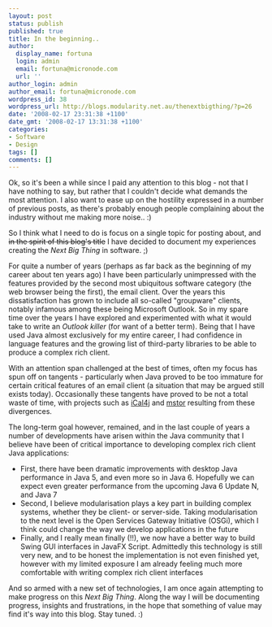 ```yaml
---
layout: post
status: publish
published: true
title: In the beginning..
author:
  display_name: fortuna
  login: admin
  email: fortuna@micronode.com
  url: ''
author_login: admin
author_email: fortuna@micronode.com
wordpress_id: 38
wordpress_url: http://blogs.modularity.net.au/thenextbigthing/?p=26
date: '2008-02-17 23:31:38 +1100'
date_gmt: '2008-02-17 13:31:38 +1100'
categories:
- Software
- Design
tags: []
comments: []
---
```

<p>Ok, so it's been a while since I paid any attention to this blog - not that I have nothing to say, but rather that I couldn't decide what demands the most attention. I also want to ease up on the hostility expressed in a number of previous posts, as there's probably enough people complaining about the industry without me making more noise.. :)</p>
<p>So I think what I need to do is focus on a single topic for posting about, and <span style="text-decoration: line-through;">in the spirit of this blog's title</span> I have decided to document my experiences creating the <em>Next Big Thing</em> in software. ;)</p>
<p>For quite a number of years (perhaps as far back as the beginning of my career about ten years ago) I have been particularly unimpressed with the features provided by the second most ubiquitous software category (the web browser being the first), the email client. Over the years this dissatisfaction has grown to include all so-called "groupware" clients, notably infamous among these being Microsoft Outlook. So in my spare time over the years I have explored and experimented with what it would take to write an <em>Outlook killer</em> (for want of a better term). Being that I have used Java almost exclusively for my entire career, I had confidence in language features and the growing list of third-party libraries to be able to produce a complex rich client.</p>
<p>With an attention span challenged at the best of times, often my focus has spun off on tangents - particularly when Java proved to be too immature for certain critical features of an email client (a situation that may be argued still exists today). Occasionally these tangents have proved to be not a total waste of time, with projects such as <a href="http://ical4j.sourceforge.net/">iCal4j</a> and <a href="http://mstor.sourceforge.net/">mstor</a> resulting from these divergences.</p>
<p>The long-term goal however, remained, and in the last couple of years a number of developments have arisen within the Java community that I believe have been of critical importance to developing complex rich client Java applications:</p>
<ul>
<li>First, there have been dramatic improvements with desktop Java performance in Java 5, and even more so in Java 6. Hopefully we can expect even greater performance from the upcoming Java 6 Update N, and Java 7</li>
<li>Second, I believe modularisation plays a key part in building complex systems, whether they be client- or server-side. Taking modularisation to the next level is the Open Services Gateway Initiative (OSGi), which I think could change the way we develop applications in the future</li>
<li>Finally, and I really mean finally (!!), we now have a better way to build Swing GUI interfaces in JavaFX Script. Admittedly this technology is still very new, and to be honest the implementation is not even finished yet, however with my limited exposure I am already feeling much more comfortable with writing complex rich client interfaces</li>
</ul>
<p>And so armed with a new set of technologies, I am once again attempting to make progress on this <em>Next Big Thing</em>. Along the way I will be documenting progress, insights and frustrations, in the hope that something of value may find it's way into this blog. Stay tuned. :)</p>

